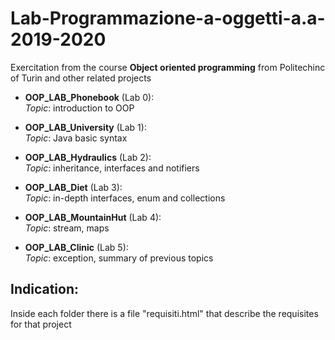 # Lab-Programmazione-a-oggetti-a.a-2019-2020
Exercitation from the course **Object oriented programming** from Politechinc of Turin and other related projects<br>

- **OOP_LAB_Phonebook** (Lab 0):<br>
      *Topic*: introduction to OOP
    
- **OOP_LAB_University** (Lab 1):<br>
      *Topic*: Java basic syntax

- **OOP_LAB_Hydraulics** (Lab 2):<br>
      *Topic*: inheritance, interfaces and notifiers

- **OOP_LAB_Diet** (Lab 3):<br>
      *Topic*: in-depth interfaces, enum and collections
      
- **OOP_LAB_MountainHut** (Lab 4):<br>
      *Topic*: stream, maps

- **OOP_LAB_Clinic** (Lab 5):<br>
      *Topic*: exception, summary of previous topics

## Indication:

Inside each folder there is a file "requisiti.html" that describe the requisites for that project
